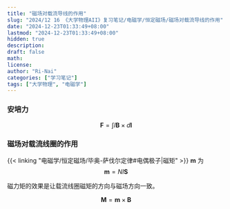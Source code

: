 ```yaml
---
title: "磁场对载流导线的作用"
slug: "2024/12 16 《大学物理AII》复习笔记/电磁学/恒定磁场/磁场对载流导线的作用"
date: "2024-12-23T01:33:49+08:00"
lastmod: "2024-12-23T01:33:49+08:00"
hidden: true
description:
draft: false
math:
license:
author: "Ri-Nai"
categories: ["学习笔记"]
tags: ["大学物理", "电磁学"]
---
```

### 安培力
$$\boldsymbol{F} = \int I\boldsymbol{B} \times d\boldsymbol{l}$$

### 磁场对载流线圈的作用

{{< linking "电磁学/恒定磁场/毕奥-萨伐尔定律#电偶极子|磁矩" >}} $\boldsymbol{m}$ 为
$$\boldsymbol{m} = N I \boldsymbol{S}$$

磁力矩的效果是让载流线圈磁矩的方向与磁场方向一致。

$$\boldsymbol{M} = \boldsymbol{m} \times \boldsymbol{B}$$


